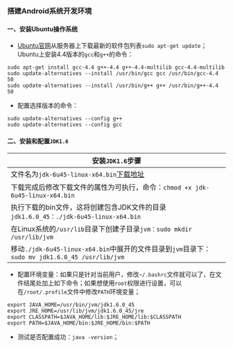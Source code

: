 ### 搭建Android系统开发环境
#### 一、安装Ubuntu操作系统
+ [Ubuntu官网](http://www.ubuntu.org)从服务器上下载最新的软件包列表`sudo apt-get update`；Ubuntu上安装4.4版本的`gcc`和`g++`的命令：

```
sudo apt-get install gcc-4.4 g++-4.4 g++-4.4-multilib gcc-4.4-multilib
sudo update-alternatives --install /usr/bin/gcc gcc /usr/bin/gcc-4.4 50
sudo update-alternatives --install /usr/bin/g++ g++ /usr/bin/g++-4.4 50
```
+ 配置选择版本的命令：
```
sudo update-alternatives --config g++
sudo update-alternatives --config gcc
```
#### 二、安装和配置`JDK1.6`

|安装`JDK1.6`步骤|
|------|
|文件名为`jdk-6u45-linux-x64.bin`[下载地址](http://www.oracle.com/technetwork/java/javase/downloads/java-archive-downloads-javase6-419409.html#jdk-6u45-oth-JPR)|
|下载完成后修改下载文件的属性为可执行，命令：`chmod +x jdk-6u45-linux-x64.bin`|
|执行下载的bin文件，这将创建包含JDK文件的目录`jdk1.6.0_45：./jdk-6u45-linux-x64.bin`|
|在Linux系统的`/usr/lib`目录下创建子目录`jvm：sudo mkdir /usr/lib/jvm`|
|移动`./jdk-6u45-linux-x64.bin`中展开的文件目录到`jvm`目录下：`sudo mv jdk1.6.0_45 /usr/lib/jvm`|

+ 配置环境变量：如果只是针对当前用户，修改`~/.bashrc`文件就可以了，在文件结尾处加上如下命令；如果想使用`root`权限进行设置，可以在`/root/.profile`文件中修改`PATH`环境变量；

```
export JAVA_HOME=/usr/bin/jvm/jdk1.6.0_45
export JRE_HOME=/usr/lib/jvm/jdk1.6.0_45/jre
export CLASSPATH=$JAVA_HOME/lib:$JRE_HOME/lib:$CLASSPATH
export PATH=$JAVA_HOME/bin:$JRE_HOME/bin:$PATH
```
+ 测试是否配置成功：`java -version`；
